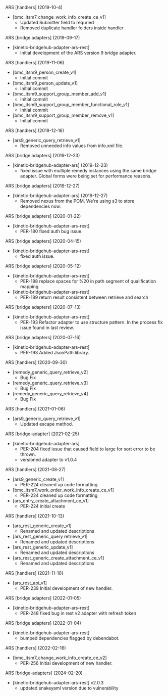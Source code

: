 ARS [handlers] (2019-10-4)
 * [bmc_itsm7_change_work_info_create_ce_v1] 
    * Updated Submitter field to requried
    * Removed duplicate handler folders inside handler

ARS [bridge adapters] (2019-09-17)
 * [kinetic-bridgehub-adapter-ars-rest] 
    * Initial development of the ARS version 9 bridge adapter.

ARS [handlers] (2019-11-06)
 * [bmc_itsm9_person_create_v1] 
    * Initial commit
 * [bmc_itsm9_person_update_v1] 
    * Initial commit
 * [bmc_itsm9_support_group_member_add_v1] 
    * Initial commit
 * [bmc_itsm9_support_group_member_functional_role_v1] 
    * Initial commit
 * [bmc_itsm9_support_group_member_remove_v1] 
    * Initial commit

ARS [handlers] (2019-12-16)
 * [ars9_generic_query_retrieve_v1]
    * Removed unneeded info values from info.xml file.

ARS [bridge adapters] (2019-12-23)
 * [kinetic-bridgehub-adapter-ars] (2019-12-23)
    * fixed issue with multiple remedy instances using the same bridge adapter.
    Global forms were being set for performance reasons.

ARS [bridge adapters] (2019-12-27)
 * [kinetic-bridgehub-adapter-ars] (2019-12-27) 
    * Removed nexus from the POM.  We're using s3 to store dependencies now.

ARS [bridge adapters] (2020-01-22)
 * [kinetic-bridgehub-adapter-ars-rest] 
    * PER-180 fixed auth bug issue.
    
ARS [bridge adapters] (2020-04-15)
 * [kinetic-bridgehub-adapter-ars-rest] 
    * fixed auth issue.

ARS [bridge adapters] (2020-05-12)
 * [kinetic-bridgehub-adapter-ars-rest] 
    * PER-188 replace spaces for %20 in path segment of qualification mapping
 * [kinetic-bridgehub-adapter-ars-rest] 
    * PER-189 return result consistent between retrieve and search

ARS [bridge adapters] (2020-07-13)
 * [kinetic-bridgehub-adapter-ars-rest]
    * PER-193 Refactor adapter to use structure pattern.  In the process fix issue found in last review.
    
ARS [bridge adapters] (2020-07-16)
 * [kinetic-bridgehub-adapter-ars-rest]
    * PER-193 Added JsonPath library.

ARS [handlers] (2020-09-30)
 * [remedy_generic_query_retrieve_v2] 
    * Bug Fix
 * [remedy_generic_query_retrieve_v3] 
    * Bug Fix
 * [remedy_generic_query_retrieve_v4] 
    * Bug Fix
	
ARS [handlers] (2021-01-06)
 * [ars9_generic_query_retrieve_v1] 
    * Updated escape method.

ARS [bridge-adapter] (2021-02-25)
 * [kinetic-bridgehub-adapter-ars]
    * PER-204 fixed issue that caused field to large for sort error to be thrown.
    * versioned adapter to v1.0.4

ARS [handlers] (2021-08-27)
 * [ars9_generic_create_v1] 
    * PER-224 cleaned up code formatting
 * [bmc_itsm7_work_order_work_info_create_ce_v1] 
    * PER-224 cleaned up code formatting
 * [ars_entry_create_attachment_ce_v1]
    * PER-224 initial create
	
ARS [handlers] (2021-10-13)
 * [ars_rest_generic_create_v1] 
    * Renamed and updated descriptions
 * [ars_rest_generic_query retrieve_v1] 
    * Renamed and updated descriptions
 * [ars_rest_generic_update_v1] 
    * Renamed and updated descriptions
 * [ars_rest_generic_create_attachment_ce_v1] 
    * Renamed and updated descriptions

ARS [handlers] (2021-11-10)
 * [ars_rest_api_v1] 
    * PER-239 Initial development of new handler.

ARS [bridge adapters] (2022-01-05)
  * [kinetic-bridgehub-adapter-ars-rest]
    * PER-248 fixed bug in rest v2 adapter with refresh token

ARS [bridge adapters] (2022-01-04)
  * [kinetic-bridgehub-adapter-ars-rest]
    * bumped dependencies flagged by debendabot.

ARS [handlers] (2022-02-16)
  * [bmc_itsm7_change_work_info_create_ce_v2] 
    * PER-256 Initial development of new handler.


ARS [bridge-adapters] (2024-02-20)
  * [kinetic-bridgehub-adapter-ars-rest] v2.0.3
    * updated snakeyaml version due to vulnerability
